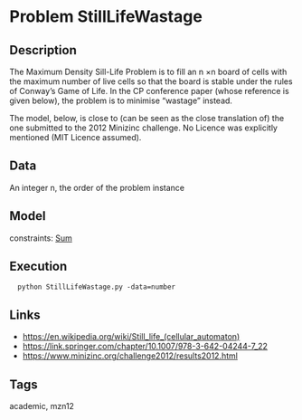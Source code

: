 # Problem StillLifeWastage
## Description
The Maximum Density Sill-Life Problem is to fill an n ×n board of cells with the maximum number of live cells
so that the board is stable under the rules of Conway’s Game of Life.
In the CP conference paper (whose reference is given below), the problem is to minimise “wastage” instead.

The model, below, is close to (can be seen as the close translation of) the one submitted to the 2012 Minizinc challenge.
No Licence was explicitly mentioned (MIT Licence assumed).

## Data
  An integer n, the order of the problem instance

## Model
  constraints: [Sum](http://pycsp.org/documentation/constraints/Sum)

## Execution
```
  python StillLifeWastage.py -data=number
```

## Links
  - https://en.wikipedia.org/wiki/Still_life_(cellular_automaton)
  - https://link.springer.com/chapter/10.1007/978-3-642-04244-7_22
  - https://www.minizinc.org/challenge2012/results2012.html

## Tags
  academic, mzn12
